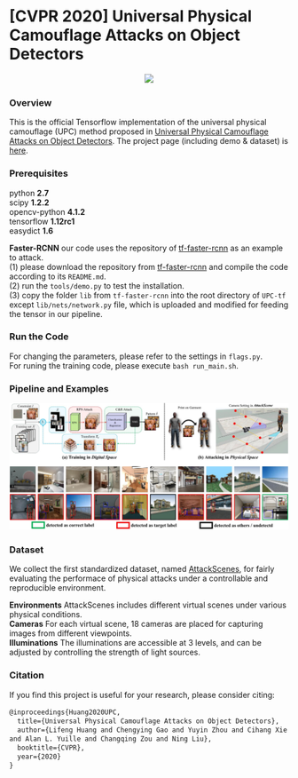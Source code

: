 # [CVPR 2020] Universal Physical Camouflage Attacks on Object Detectors

<p align="center"><img width="800"  src="/images/huang2019upc.gif"></p>

### Overview

This is the official Tensorflow implementation of the universal physical camouflage (UPC) method proposed in [Universal Physical Camouflage Attacks on Object Detectors](https://arxiv.org/abs/1909.04326v1). The project page (including demo & dataset) is [here](https://mesunhlf.github.io/index_physical.html).

### Prerequisites

python **2.7**  
scipy **1.2.2**  
opencv-python **4.1.2**  
tensorflow **1.12rc1**  
easydict **1.6**
  
**Faster-RCNN** our code uses the repository of [tf-faster-rcnn](https://github.com/endernewton/tf-faster-rcnn) as an example to attack.   
(1) please download the repository from [tf-faster-rcnn](https://github.com/endernewton/tf-faster-rcnn) and compile the code according to its `README.md`.  
(2) run the `tools/demo.py` to test the installation.  
(3) copy the folder `lib` from `tf-faster-rcnn` into the root directory of `UPC-tf` except `lib/nets/network.py` file, which is uploaded and modified for feeding the tensor in our pipeline.


### Run the Code
For changing the parameters, please refer to the settings in `flags.py`.   
For runing the training code, please execute `bash run_main.sh`.

### Pipeline and Examples
<img src="/images/examples.jpg" align=center/>

### Dataset
We collect the first standardized dataset, named [AttackScenes](https://drive.google.com/open?id=1tmzQj7Dm4zO4ROThDjJM5pJDrHMR2dWn), for fairly evaluating the performace of physical attacks under a controllable and reproducible environment.

**Environments** AttackScenes includes different virtual scenes under various physical conditions.  
**Cameras** For each virtual scene, 18 cameras are placed for capturing images from different viewpoints.  
**Illuminations** The illuminations are accessible at 3 levels, and can be adjusted by controlling the strength of light sources.

### Citation
If you find this project is useful for your research, please consider citing:

	@inproceedings{Huang2020UPC,
	  title={Universal Physical Camouflage Attacks on Object Detectors},
	  author={Lifeng Huang and Chengying Gao and Yuyin Zhou and Cihang Xie and Alan L. Yuille and Changqing Zou and Ning Liu},
	  booktitle={CVPR},
      year={2020}
	}
